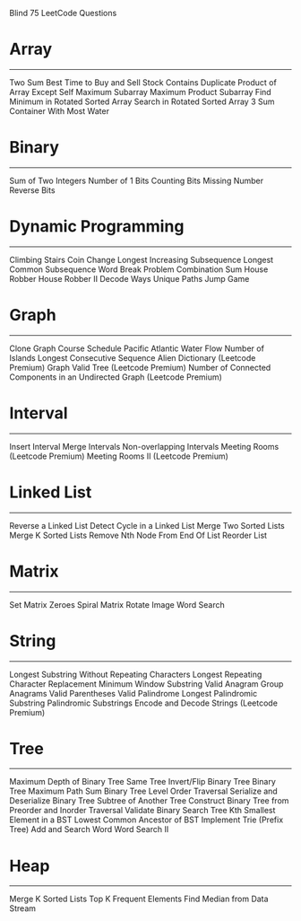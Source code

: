 Blind 75 LeetCode Questions

# Array
---
Two Sum
Best Time to Buy and Sell Stock
Contains Duplicate
Product of Array Except Self
Maximum Subarray
Maximum Product Subarray
Find Minimum in Rotated Sorted Array
Search in Rotated Sorted Array
3 Sum
Container With Most Water

# Binary
---
Sum of Two Integers
Number of 1 Bits
Counting Bits
Missing Number
Reverse Bits

# Dynamic Programming
---
Climbing Stairs
Coin Change
Longest Increasing Subsequence
Longest Common Subsequence
Word Break Problem
Combination Sum
House Robber
House Robber II
Decode Ways
Unique Paths
Jump Game

# Graph
---
Clone Graph
Course Schedule
Pacific Atlantic Water Flow
Number of Islands
Longest Consecutive Sequence
Alien Dictionary (Leetcode Premium)
Graph Valid Tree (Leetcode Premium)
Number of Connected Components in an Undirected Graph (Leetcode Premium)

# Interval
---
Insert Interval
Merge Intervals
Non-overlapping Intervals
Meeting Rooms (Leetcode Premium)
Meeting Rooms II (Leetcode Premium)

# Linked List
---
Reverse a Linked List
Detect Cycle in a Linked List
Merge Two Sorted Lists
Merge K Sorted Lists
Remove Nth Node From End Of List
Reorder List

# Matrix
---
Set Matrix Zeroes
Spiral Matrix
Rotate Image
Word Search

# String
---
Longest Substring Without Repeating Characters
Longest Repeating Character Replacement
Minimum Window Substring
Valid Anagram
Group Anagrams
Valid Parentheses
Valid Palindrome
Longest Palindromic Substring
Palindromic Substrings
Encode and Decode Strings (Leetcode Premium)

# Tree
---
Maximum Depth of Binary Tree
Same Tree
Invert/Flip Binary Tree
Binary Tree Maximum Path Sum
Binary Tree Level Order Traversal
Serialize and Deserialize Binary Tree
Subtree of Another Tree
Construct Binary Tree from Preorder and Inorder Traversal
Validate Binary Search Tree
Kth Smallest Element in a BST
Lowest Common Ancestor of BST
Implement Trie (Prefix Tree)
Add and Search Word
Word Search II
# Heap
---
Merge K Sorted Lists
Top K Frequent Elements
Find Median from Data Stream